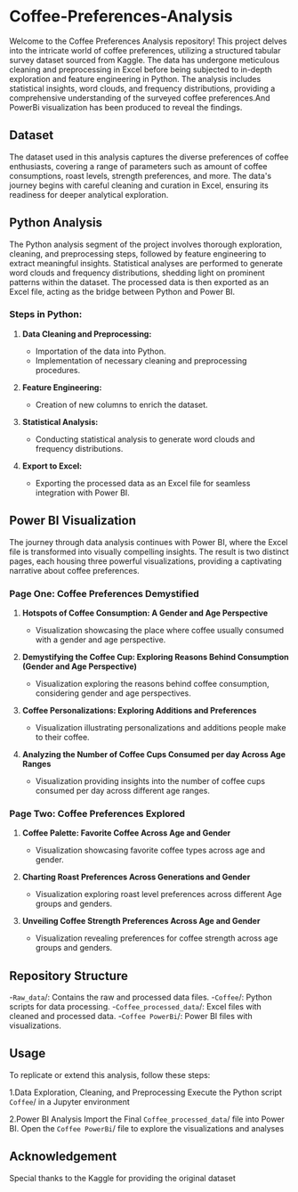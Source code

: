 # Coffee-Preferences-Analysis

Welcome to the Coffee Preferences Analysis repository! This project delves into the intricate world of coffee preferences, utilizing a structured tabular survey dataset sourced from Kaggle. The data has undergone meticulous cleaning and preprocessing in Excel before being subjected to in-depth exploration and feature engineering in Python. The analysis includes statistical insights, word clouds, and frequency distributions, providing a comprehensive understanding of the surveyed coffee preferences.And PowerBi visualization has been produced to reveal the findings.

## Dataset

The dataset used in this analysis captures the diverse preferences of coffee enthusiasts, covering a range of parameters such as amount of coffee consumptions, roast levels, strength preferences, and more. The data's journey begins with careful cleaning and curation in Excel, ensuring its readiness for deeper analytical exploration.

## Python Analysis

The Python analysis segment of the project involves thorough exploration, cleaning, and preprocessing steps, followed by feature engineering to extract meaningful insights. Statistical analyses are performed to generate word clouds and frequency distributions, shedding light on prominent patterns within the dataset. The processed data is then exported as an Excel file, acting as the bridge between Python and Power BI.

### Steps in Python:

1. **Data Cleaning and Preprocessing:**
   - Importation of the data into Python.
   - Implementation of necessary cleaning and preprocessing procedures.

2. **Feature Engineering:**
   - Creation of new columns to enrich the dataset.

3. **Statistical Analysis:**
   - Conducting statistical analysis to generate word clouds and frequency distributions.

4. **Export to Excel:**
   - Exporting the processed data as an Excel file for seamless integration with Power BI.

## Power BI Visualization

The journey through data analysis continues with Power BI, where the Excel file is transformed into visually compelling insights. The result is two distinct pages, each housing three powerful visualizations, providing a captivating narrative about coffee preferences.

### Page One: Coffee Preferences Demystified

1. **Hotspots of Coffee Consumption: A Gender and Age Perspective**
   - Visualization showcasing the place where coffee usually consumed with a gender and age perspective.

2. **Demystifying the Coffee Cup: Exploring Reasons Behind Consumption (Gender and Age Perspective)**
   - Visualization exploring the reasons behind coffee consumption, considering gender and age perspectives.

3. **Coffee Personalizations: Exploring Additions and Preferences**
   - Visualization illustrating personalizations and additions people make to their coffee.

4. **Analyzing the Number of Coffee Cups Consumed per day Across Age Ranges**
   - Visualization providing insights into the number of coffee cups consumed per day across different age ranges.

### Page Two: Coffee Preferences Explored

1. **Coffee Palette: Favorite Coffee Across Age and Gender**
   - Visualization showcasing favorite coffee types across age and gender.

2. **Charting Roast Preferences Across Generations and Gender**
   - Visualization exploring roast level preferences across different Age groups and genders.

3. **Unveiling Coffee Strength Preferences Across Age and Gender**
   - Visualization revealing preferences for coffee strength across age groups and genders.

## Repository Structure

-`Raw_data`/: Contains the raw and processed data files.
-`Coffee`/: Python scripts for data processing.
-`Coffee_processed_data`/: Excel files with cleaned and processed data.
-`Coffee PowerBi`/: Power BI files with visualizations.

## Usage

To replicate or extend this analysis, follow these steps:

1.Data Exploration, Cleaning, and Preprocessing Execute the Python script `Coffee`/ in a Jupyter environment

2.Power BI Analysis Import the Final `Coffee_processed_data`/ file into Power BI. Open the `Coffee PowerBi`/ file to explore the visualizations and analyses

## Acknowledgement
Special thanks to the Kaggle for providing the original dataset
